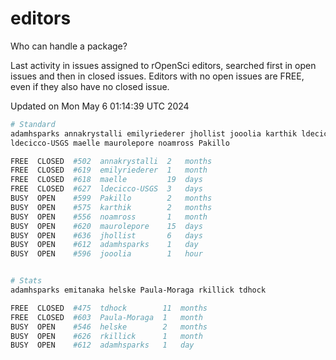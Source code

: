 # editors

Who can handle a package?

Last activity in issues assigned to rOpenSci editors, searched first in open
issues and then in closed issues. Editors with no open issues are FREE, even if
they also have no closed issue.


Updated on Mon May 6 01:14:39 UTC 2024

```bash
# Standard
adamhsparks annakrystalli emilyriederer jhollist jooolia karthik ldecicco
ldecicco-USGS maelle maurolepore noamross Pakillo

FREE  CLOSED  #502  annakrystalli  2   months
FREE  CLOSED  #619  emilyriederer  1   month
FREE  CLOSED  #618  maelle         19  days
FREE  CLOSED  #627  ldecicco-USGS  3   days
BUSY  OPEN    #599  Pakillo        2   months
BUSY  OPEN    #575  karthik        2   months
BUSY  OPEN    #556  noamross       1   month
BUSY  OPEN    #620  maurolepore    15  days
BUSY  OPEN    #636  jhollist       6   days
BUSY  OPEN    #612  adamhsparks    1   day
BUSY  OPEN    #596  jooolia        1   hour


# Stats
adamhsparks emitanaka helske Paula-Moraga rkillick tdhock

FREE  CLOSED  #475  tdhock        11  months
FREE  CLOSED  #603  Paula-Moraga  1   month
BUSY  OPEN    #546  helske        2   months
BUSY  OPEN    #626  rkillick      1   month
BUSY  OPEN    #612  adamhsparks   1   day
```
